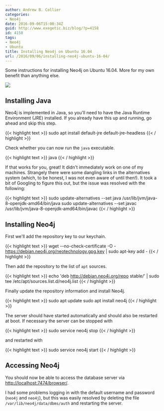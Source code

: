 ```yaml
---
author: Andrew B. Collier
categories:
- Neo4j
date: 2016-09-06T15:00:34Z
guid: http://www.exegetic.biz/blog/?p=4158
id: 4158
tags:
- Neo4j
- Ubuntu
title: Installing Neo4j on Ubuntu 16.04
url: /2016/09/06/installing-neo4j-ubuntu-16-04/
---
```


Some instructions for installing Neo4j on Ubuntu 16.04. More for my own benefit than anything else.

<img src="{{ site.baseurl }}/static/img/2016/09/neo4j-logo.png" >

## Installing Java

Neo4j is implemented in Java, so you'll need to have the Java Runtime Environment (JRE) installed. If you already have this up and running, go ahead and skip this step.

{{< highlight text >}}
sudo apt install default-jre default-jre-headless
{{< / highlight >}}

Check whether you can now run the `java` executable.

{{< highlight text >}}
java
{{< / highlight >}}
  
If that works for you, great! It didn't immediately work on one of my machines. Strangely there were some dangling links in the alternatives system (which, to be honest, I was not even aware of until then!). It took a bit of Googling to figure this out, but the issue was resolved with the following:

{{< highlight text >}}
sudo update-alternatives --set java /usr/lib/jvm/java-8-openjdk-amd64/bin/java
sudo update-alternatives --set javac /usr/lib/jvm/java-8-openjdk-amd64/bin/javac
{{< / highlight >}}

## Installing Neo4j

First we'll add the repository key to our keychain.

{{< highlight text >}}
wget --no-check-certificate -O - https://debian.neo4j.org/neotechnology.gpg.key | sudo apt-key add -
{{< / highlight >}}

Then add the repository to the list of `apt` sources.

{{< highlight text >}}
echo 'deb http://debian.neo4j.org/repo stable/' | sudo tee /etc/apt/sources.list.d/neo4j.list
{{< / highlight >}}

Finally update the repository information and install Neo4j.

{{< highlight text >}}
sudo apt update
sudo apt install neo4j
{{< / highlight >}}

The server should have started automatically and should also be restarted at boot. If necessary the server can be stopped with

{{< highlight text >}}
sudo service neo4j stop
{{< / highlight >}}
  
and restarted with

{{< highlight text >}}
sudo service neo4j start
{{< / highlight >}}

## Accessing Neo4j

You should now be able to access the database server via <http://localhost:7474/browser/>.

I had some problems logging in with the default username and password (`neo4j` and `neo4j`), but this was easily resolved by deleting the file `/var/lib/neo4j/data/dbms/auth` and restarting the server.
